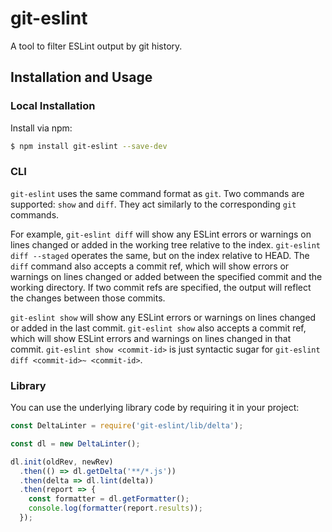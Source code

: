 # git-eslint

A tool to filter ESLint output by git history.

## Installation and Usage

### Local Installation

Install via npm:

```sh
$ npm install git-eslint --save-dev
```

### CLI

`git-eslint` uses the same command format as `git`. Two commands are supported:
`show` and `diff`. They act similarly to the corresponding `git` commands.

For example, `git-eslint diff` will show any ESLint errors or warnings on lines
changed or added in the working tree relative to the index. `git-eslint diff
--staged` operates the same, but on the index relative to HEAD. The `diff`
command also accepts a commit ref, which will show errors or warnings on lines
changed or added between the specified commit and the working directory. If two
commit refs are specified, the output will reflect the changes between those
commits.

`git-eslint show` will show any ESLint errors or warnings on lines changed or
added in the last commit. `git-eslint show` also accepts a commit ref, which
will show ESLint errors and warnings on lines changed in that commit.
`git-eslint show <commit-id>` is just syntactic sugar for `git-eslint diff
<commit-id>~ <commit-id>`.

### Library

You can use the underlying library code by requiring it in your project:

```js
const DeltaLinter = require('git-eslint/lib/delta');

const dl = new DeltaLinter();

dl.init(oldRev, newRev)
  .then(() => dl.getDelta('**/*.js'))
  .then(delta => dl.lint(delta))
  .then(report => {
    const formatter = dl.getFormatter();
    console.log(formatter(report.results));
  });
```
